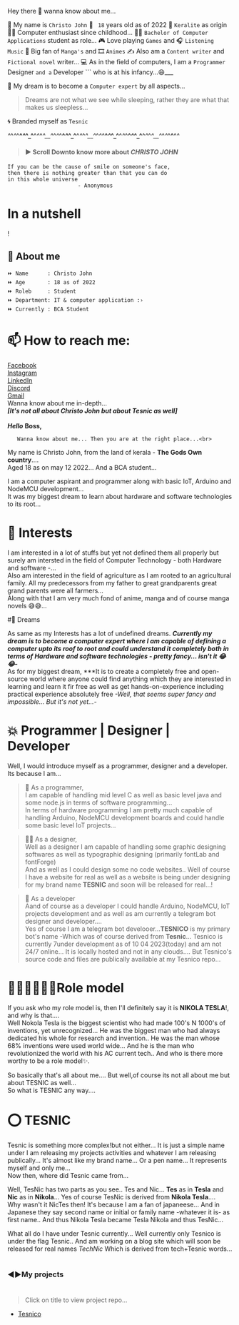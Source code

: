 Hey there 👋 wanna know about me...

👦 My name is ``` Christo John ```
💫 ``` 18``` years old as of 2022
🌴 ``` Keralite ``` as origin 
👨‍💻 Computer enthusiast since childhood...
👨‍🎓 ``` Bachelor of Computer Applications ``` student as role...
🎮 Love playing ``` Games ``` and
🎧 ``` Listening Music ```
📔 Big fan of ``` Manga's ``` and
🎞️ ``` Animes ```
✍️ Also am a ``` Content writer ``` and ``` Fictional novel ``` writer...
💻 As in the field of computers, I am a ``` Programmer ``` Designer ``` and a ``` Developer ``` who is at his infancy...😄___

💭 My dream is to become a ``` Computer expert ``` by all aspects...

> Dreams are not what we see while sleeping, rather they are what that makes us sleepless...


🌀 Branded myself as ``` Tesnic ``` 

_^_^_^_^__^_^_^_^__^_^_^_^__^_^_^_^__^_^_^_^__^_^_^_^__^_^_^_^__^_^_^_^__^_^_^__^_^_^_^__^_^_^_^__^_^_^_^__^__^_^_




> #### ▶️ Scroll Downto know more about ***CHRISTO JOHN***

```
If you can be the cause of smile on someone's face,
then there is nothing greater than that you can do
in this whole universe
                      - Anonymous
```

<!--
**ChristoJohn1030/ChristoJohn1030** is a ✨ _special_ ✨ repository because its `README.md` (this file) appears on your GitHub profile.

Here are some ideas to get you started:

- 🔭 I’m currently working on ...
- 🌱 I’m currently learning ...
- 👯 I’m looking to collaborate on ...
- 🤔 I’m looking for help with ...
- 💬 Ask me about ...
- 📫 How to reach me: ...
- 😄 Pronouns: ...
- ⚡ Fun fact: ...
-->

# <!--  -->

# In a nutshell
!<h2>🧒 About me </h2>

```
⏩️ Name      : Christo John 
⏩️ Age       : 18 as of 2022
⏩️ Roleb     : Student
⏩️ Department: IT & computer application :›
⏩️ Currently : BCA Student
```

# 📫 How to reach me:
[Facebook](https://bit.ly/chrisatfb)<br>
[Instagram ](https://bit.ly/christatinsta)<br>
[LinkedIn](https://bit.ly/christatlinkedin)<br>
[Discord](https://bit.ly/chrisatdiscord)<br>
[Gmail](https://bit.ly/christatgoogle)<br>
Wanna know about me in-depth...<br>
***[It's not all about Christo John but about Tesnic as well]***<br><br>
***Hello*** **Boss,**

       Wanna know about me... Then you are at the right place...<br>
My name is Christo John, from the land of kerala - **The Gods Own country**....<br>
Aged 18 as on may 12 2022... And a BCA student...<br>

I am a computer aspirant and programmer along with basic IoT, Arduino and NodeMCU development...<br>
It was my biggest dream to learn about hardware and software technologies to its root...<br>

# 💫 Interests

I am interested in a lot of stuffs but yet not defined them all properly but surely am intersted in the field of Computer Technology - both Hardware and software -...<br>
Also am interested in the field of agriculture as I am rooted to an agricultural family. All my predecessors from my father to great grandparents great grand parents were all farmers...<br>
Along with that I am very much fond of anime, manga and of course manga novels 😅😅...<br>


#💭 Dreams

As same as my Interests has a lot of undefined dreams. ***Currently my dream is to become a computer expert where I am capable of defining a computer upto its roof to root and could understand it completely both in terms of Hardware and software technologies - pretty fancy... isn't it 😂😂-***<br>
As for my biggest dream, ***It is to create a completely free  and open-source world where anyone could find anything which they are interested in learning and learn it fir free as well as get hands-on-experience including practical experience absolutely free *-Well, that seems super fancy and impossible... But it's not yet...-*<br>


# 💥 Programmer | Designer | Developer

Well, I would introduce myself as a programmer, designer and a developer. Its because I am...<br>

> 🧾 As a programmer,<br>
I am capable of handling mid level C as well as basic level java and some node.js in terms of software programming...<br>
In terms of hardware programming I am pretty much capable of handling Arduino, NodeMCU development boards and could handle some basic level IoT projects...<br>

> 👨‍💻 As a designer,<br>
Well as a designer I am capable of handling some graphic designing softwares as well as typographic designing (primarily fontLab and fontForge)<br>
And as well as I could design some no code websites.. Well of course I have a website for real as well as a website is being under designing for my brand name **TESNIC** and soon will be released for real...!<br>

> 📀 As a developer<br>
Aand of course as a developer I could handle Arduino, NodeMCU, IoT projects development and as well as am currently a telegram bot designer and developer....<br>
Yes of course I am a telegram bot develooer...**TESNICO** is my primary bot's name -Which was of course derived from **Tesnic**... Tesnico is currently 7under development as of 10 04 2023(today) and am not 24/7 online... It is locally hosted and not in any clouds.... But Tesnico's source code and files are publically available at my Tesnico repo...<br>

# 🦸‍♀️🦸‍♂️🧛‍♂️Role model<br>

If you ask who my role model is, then I'll definitely say it is **NIKOLA TESLA**!, and why is that....<br>
Well Nokola Tesla is the biggest scientist who had made 100's N 1000's of inventions, yet unrecognized... He was the biggest man who had always dedicated his whole for research and invention.. He was the man whose 68% inventions were used world wide... And he is the man who revolutionized the world with his AC current tech.. And who is there more worthy to be a role model✨️. <br> 



So basically that's all about me.... But well,of course its not all about me but about TESNIC as well...<br>
So what is TESNIC any way....<br>

# ⭕️ TESNIC

Tesnic is something more complex!but not either... It is just a simple name under I am releasing my projects activities and whatever I am releasing publically... It's almost like my brand name... Or a pen name... It represents myself and only me...<br>
Now then, where did Tesnic came from...<br>

Well, TesNic has  two parts as you see.. Tes and Nic... **Tes** as in **Tesla** and **Nic** as in **Nikola**... Yes of course TesNic is derived from **Nikola Tesla**....<br>
Why wasn't it NicTes then!  It's because I am a fan of japaneese... And in Japanese they say second name or initial or family name -whatever it is- as first name.. And thus Nikola Tesla became Tesla Nikola and thus TesNic...<br>


What all do I have under Tesnic currently... Well currently only Tesnico is under the flag Tesnic.. And am working on a blog site which will soon be released for real names *TechNic* Which is derived from tech+Tesnic words...<br>



#   
### ◀️▶️My projects
#   

> Click on title to view project repo...

- [Tesnico](https://github.com/ChristoJohn1030/Tesnico)<br>

